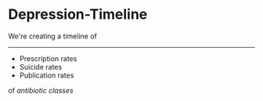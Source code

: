 # Depression-Timeline
We're creating a timeline of 
***
  - Prescription rates
  - Suicide rates
  - Publication rates
  
of *antibiotic classes*
